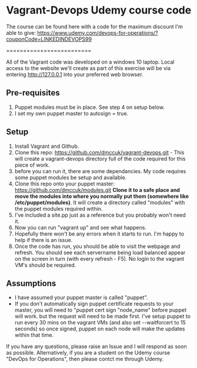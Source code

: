 #  Vagrant-Devops Udemy course code

The course can be found here with a code for the maximum discount I'm able to give:
https://www.udemy.com/devops-for-operations/?couponCode=LINKEDINDEVOPS99

=========================

All of the Vagrant code was developed on a windows 10 laptop. Local access to the website we'll create as part of this exercise will be via entering http://127.0.0.1 into your preferred web browser.

Pre-requisites
--------
1. Puppet modules must be in place. See step 4 on setup below.
2. I set my own puppet master to autosign = true.

Setup
--------
 1. Install Vagrant and Github.
 2. Clone this repo: https://github.com/dmccuk/vagrant-devops.git - This will create a vagrant-devops directory full of the code required for this piece of work.
 3. before you can run it, there are some dependancies. My code requires some puppet modules be setup and available.
 4. Clone this repo onto your puppet master: https://github.com/dmccuk/modules.git **Clone it to a safe place and move the modules into where you normally put them (somewhere like /etc/puppet/modules)**. It will create a directory called "modules" with the puppet modules required within.
 5. I've included a site.pp just as a reference but you probably won't need it.
 6. Now you can run "vagrant up" and see what happens.
 7. Hopefully there won't be any errors when it starts to run. I'm happy to help if there is an issue.
 8. Once the code has run, you should be able to visit the webpage and refresh. You should see each servername being load balanced appear on the screen in turn (with every refresh - F5). No login to the vagrant VM's should be required.
 
Assumptions
--------
 * I have assumed your puppet master is called "puppet".
 * If you don't automatically sign puppet certificate requests to your master, you will need to "puppet cert sign "node_name" before puppet will work. but the request will need to be made first. I've setup puppet to run every 30 mins on the vagrant VMs (and also set --waitforcert to 15 seconds) so once signed, puppet on each node will make the updates within that time.

If you have any questions, please raise an Issue and I will respond as soon as possible. Alternatively, if you are a student on the Udemy course "DevOps for Operations", then please contct me through Udemy.


